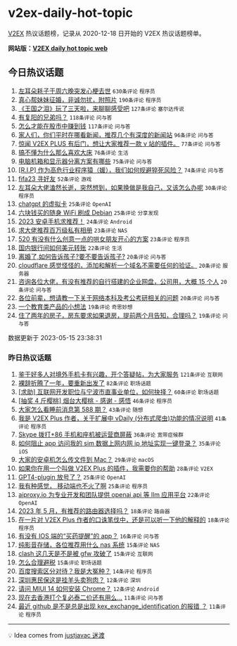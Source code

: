 # v2ex-daily-hot-topic

[V2EX](https://www.v2ex.com/) 热议话题榜，记录从 2020-12-18 日开始的 V2EX 热议话题榜单。

**网站版：[V2EX daily hot topic web](https://boojack.github.io/v2ex-daily-hot-topic-web/)**

## 今日热议话题

<!-- TODAY BEGIN -->

1. [左耳朵耗子于周六晚突发心梗去世](https://www.v2ex.com/t/940072) `630条评论` `程序员`
1. [真心帮妹妹征婚，非诚勿扰，附照片](https://www.v2ex.com/t/940146) `190条评论` `程序员`
1. [《王国之泪》玩了三天啦，来聊聊感受吧](https://www.v2ex.com/t/940117) `127条评论` `塞尔达传说`
1. [有复阳的兄弟吗？](https://www.v2ex.com/t/939998) `118条评论` `问与答`
1. [怎么才能在股市中赚到钱](https://www.v2ex.com/t/940070) `117条评论` `问与答`
1. [家人们，你们平时在哪看新闻，推荐几个有深度的新闻站](https://www.v2ex.com/t/940017) `96条评论` `问与答`
1. [惊闻 V2EX PLUS 有后门，想让大家推荐一款 v 站的插件。](https://www.v2ex.com/t/940006) `77条评论` `问与答`
1. [搞不懂为什么那么喜欢大床](https://www.v2ex.com/t/940023) `76条评论` `生活`
1. [电脑机箱和显示器分离方案有哪些](https://www.v2ex.com/t/940037) `75条评论` `问与答`
1. [[R.I.P] 作为高危行业程序猿（媛），我们如何规避猝死风险？](https://www.v2ex.com/t/940169) `74条评论` `问与答`
1. [fifa23 寻好友](https://www.v2ex.com/t/940000) `52条评论` `游戏`
1. [左耳朵大佬溘然长逝，突然想到，如果换做是我自己，又该怎么办呢](https://www.v2ex.com/t/940237) `30条评论` `程序员`
1. [chatgpt 的虚拟卡](https://www.v2ex.com/t/940184) `25条评论` `OpenAI`
1. [六块钱买的随身 WiFi 刷成 Debian](https://www.v2ex.com/t/940162) `25条评论` `分享发现`
1. [2023 安卓手机求推荐！](https://www.v2ex.com/t/940124) `24条评论` `Android`
1. [求大佬推荐百万级私有相册](https://www.v2ex.com/t/940153) `23条评论` `NAS`
1. [520 有没有什么创意一点的哄女朋友开心的方案](https://www.v2ex.com/t/940126) `23条评论` `程序员`
1. [国内银行间如何美元转账](https://www.v2ex.com/t/940200) `22条评论` `生活`
1. [离婚了,如何告诉孩子?要不要告诉孩子?](https://www.v2ex.com/t/940203) `20条评论` `问与答`
1. [cloudflare 感觉怪怪的，添加和解析一个域名不需要任何的验证。](https://www.v2ex.com/t/940085) `20条评论` `服务器`
1. [咨询各位大佬，有没有推荐的自行搭建的企业网盘，公司用，大概 15 个人](https://www.v2ex.com/t/940007) `20条评论` `问与答`
1. [各位前辈，想请教一下关于网络本科及考公考研相关的问题](https://www.v2ex.com/t/940005) `20条评论` `问与答`
1. [一个教育类产品的小想法](https://www.v2ex.com/t/940080) `19条评论` `奇思妙想`
1. [住了两年的房子，房东要求如果退房，提前两个月告知，合理吗？](https://www.v2ex.com/t/940058) `19条评论` `问与答`

数据更新于 2023-05-15 23:38:31

<!-- TODAY END -->

### 昨日热议话题

<!-- YESTERDAY BEGIN -->

1. [鉴于好多人对境外手机卡有兴趣，开个答疑帖，为大家服务](https://www.v2ex.com/t/939849) `121条评论` `互联网`
1. [裸辞折腾了一年，要重新出发了](https://www.v2ex.com/t/939844) `82条评论` `职场话题`
1. [[求助] 互联网开发职位与宁波市直事业单位，如何抉择？](https://www.v2ex.com/t/939873) `60条评论` `职场话题`
1. [[抽奖 4 斤樱桃] 烟台大樱桃 - 感谢 - 感悟](https://www.v2ex.com/t/939979) `46条评论` `程序员`
1. [大家怎么看睡前消息第 588 期？](https://www.v2ex.com/t/939961) `43条评论` `随想`
1. [我是 V2EX Plus 作者，关于扩展中 vDaily (分布式爬虫)功能的情况说明](https://www.v2ex.com/t/939852) `41条评论` `程序员`
1. [Skype 拨打+86 手机和座机被运营商屏蔽](https://www.v2ex.com/t/939832) `36条评论` `宽带症候群`
1. [如何阻止 app 访问我的 sim 数据上网内网 ip 地址实现一键登录？](https://www.v2ex.com/t/939831) `35条评论` `iOS`
1. [大家的安卓机怎么传文件到 Mac？](https://www.v2ex.com/t/939881) `29条评论` `macOS`
1. [如果你在用一个叫做 V2EX Plus 的插件，我需要你的帮助](https://www.v2ex.com/t/939839) `28条评论` `V2EX`
1. [GPT4-plugin 放号了？](https://www.v2ex.com/t/939835) `25条评论` `OpenAI`
1. [我有种感觉， 移动端也不火了啊](https://www.v2ex.com/t/939842) `25条评论` `程序员`
1. [aiproxy.io 为专业开发和团队提供 openai api 等 llm 应用平台](https://www.v2ex.com/t/939926) `22条评论` `OpenAI`
1. [2023 年 5 月，有推荐的路由器选择吗？](https://www.v2ex.com/t/939918) `18条评论` `路由器`
1. [在一片对 V2EX Plus 作者的口诛笔伐中，还是可以听一下他的解释的](https://www.v2ex.com/t/939872) `18条评论` `程序员`
1. [有没有 IOS 端的“买药提醒”的 app？](https://www.v2ex.com/t/939943) `16条评论` `问与答`
1. [纯影音存储，各位推荐用什么 nas 系统](https://www.v2ex.com/t/939890) `15条评论` `NAS`
1. [clash 这几天是不是被 gfw 攻破了](https://www.v2ex.com/t/939888) `15条评论` `互联网`
1. [怎么合理避税](https://www.v2ex.com/t/939866) `15条评论` `职场话题`
1. [百度搜索区分对待？我是大冤种？](https://www.v2ex.com/t/939977) `14条评论` `程序员`
1. [深圳惠民保这是挂羊头卖狗肉？](https://www.v2ex.com/t/939896) `12条评论` `深圳`
1. [请问 MIUI 14 如何安装 Chrome？](https://www.v2ex.com/t/939836) `12条评论` `Android`
1. [现在去香港打个复必泰二价还有用么...](https://www.v2ex.com/t/939955) `11条评论` `问与答`
1. [最近 github 是不是总是出现 kex_exchange_identification 的报错 ？](https://www.v2ex.com/t/939869) `11条评论` `程序员`

<!-- YESTERDAY END -->

---

💡 Idea comes from [justjavac 迷渡](https://github.com/justjavac/)
